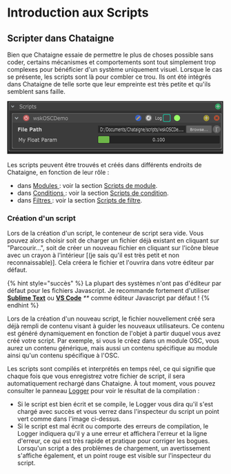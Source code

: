 # Introduction aux Scripts

## Scripter dans  Chataigne

Bien que Chataigne essaie de permettre le plus de choses possible sans coder, certains mécanismes et comportements sont tout simplement trop complexes pour bénéficier d'un système uniquement visuel. Lorsque le cas se présente, les scripts sont là pour combler ce trou. Ils ont été intégrés dans Chataigne de telle sorte que leur empreinte est très petite et qu'ils semblent sans faille.

![Exemple d'un script chargé](../.gitbook/assets/module_scripts.png)

Les scripts peuvent être trouvés et créés dans différents endroits de Chataigne, en fonction de leur rôle :

* dans [Modules ](../getting-started-1/the-modules.md) : voir la section [Scripts de module](scripting-reference/module-scripts.md). 
* dans [Conditions ](../the-state-machine/actions.md#conditions) : voir la section [Scripts de condition](scripting-reference/condition-scripts.md). 
* dans [Filtres ](../the-state-machine/mappings.md#filters) : voir la section [Scripts de filtre](scripting-reference/filter-scripts.md).

### Création d'un script

Lors de la création d'un script, le conteneur de script sera vide. Vous pouvez alors choisir soit de charger un fichier déjà existant en cliquant sur "Parcourir...", soit de créer un nouveau fichier en cliquant sur l'icône bleue avec un crayon à l'intérieur [(je sais qu'il est très petit et non reconnaissable)]. Cela créera le fichier et l'ouvrira dans votre éditeur par défaut.

{% hint style="succès" %}
La plupart des systèmes n'ont pas d'éditeur par défaut pour les fichiers Javascript. Je recommande fortement d'utiliser [**Sublime Text**](https://www.sublimetext.com/) ou [**VS Code**](https://code.visualstudio.com/) _\*\*_ comme éditeur Javascript par défaut !
{% endhint %}

Lors de la création d'un nouveau script, le fichier nouvellement créé sera déjà rempli de contenu visant à guider les nouveaux utilisateurs. Ce contenu est généré dynamiquement en fonction de l'objet à partir duquel vous avez créé votre script. Par exemple, si vous le créez dans un module OSC, vous aurez un contenu générique, mais aussi un contenu spécifique au module ainsi qu'un contenu spécifique à l'OSC.

Les scripts sont compilés et interprétés en temps réel, ce qui signifie que chaque fois que vous enregistrez votre fichier de script, il sera automatiquement rechargé dans Chataigne. À tout moment, vous pouvez consulter le panneau [Logger](../getting-started-1/the-interface.md#4-the-logger) pour voir le résultat de la compilation :

* Si le script est bien écrit et se compile, le Logger vous dira qu'il s'est chargé avec succès et vous verrez dans l'inspecteur du script un point vert comme dans l'image ci-dessus. 
* Si le script est mal écrit ou comporte des erreurs de compilation, le Logger indiquera qu'il y a une erreur et affichera l'erreur et la ligne d'erreur, ce qui est très rapide et pratique pour corriger les bogues. Lorsqu'un script a des problèmes de chargement, un avertissement s'affiche également, et un point rouge est visible sur l'inspecteur du script.

